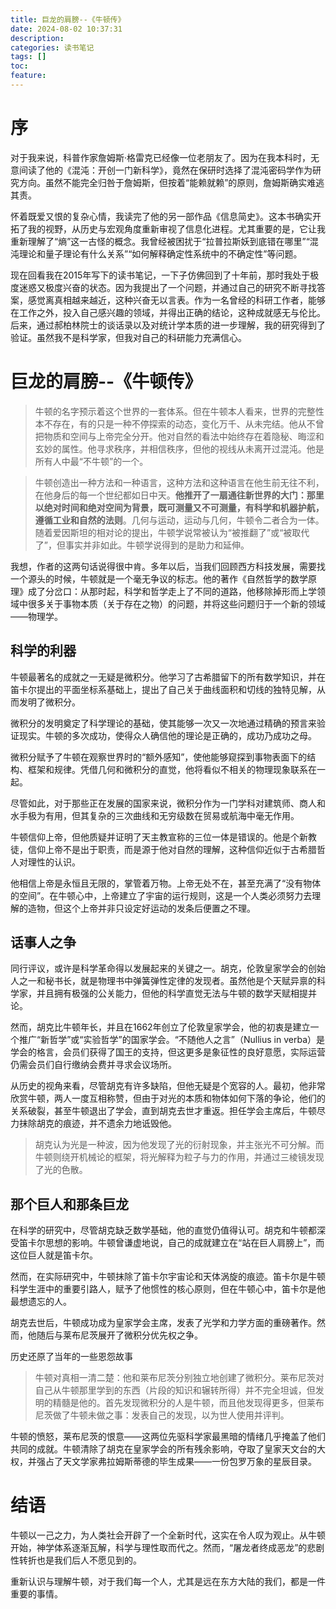 ```yaml
---
title: 巨龙的肩膀--《牛顿传》
date: 2024-08-02 10:37:31
description:
categories: 读书笔记
tags: []
toc:
feature:
---
```


# 序

对于我来说，科普作家詹姆斯·格雷克已经像一位老朋友了。因为在我本科时，无意间读了他的《混沌：开创一门新科学》，竟然在保研时选择了混沌密码学作为研究方向。虽然不能完全归咎于詹姆斯，但按着“能赖就赖”的原则，詹姆斯确实难逃其责。

怀着既爱又恨的复杂心情，我读完了他的另一部作品《信息简史》。这本书确实开拓了我的视野，从历史与宏观角度重新审视了信息化进程。尤其重要的是，它让我重新理解了“熵”这一古怪的概念。我曾经被困扰于“拉普拉斯妖到底错在哪里”“混沌理论和量子理论有什么关系”“如何解释确定性系统中的不确定性”等问题。

现在回看我在2015年写下的读书笔记，一下子仿佛回到了十年前，那时我处于极度迷惑又极度兴奋的状态。因为我提出了一个问题，并通过自己的研究不断寻找答案，感觉离真相越来越近，这种兴奋无以言表。作为一名曾经的科研工作者，能够在工作之外，投入自己感兴趣的领域，并得出正确的结论，这种成就感无与伦比。后来，通过郝柏林院士的谈话录以及对统计学本质的进一步理解，我的研究得到了验证。虽然我不是科学家，但我对自己的科研能力充满信心。



<!-- more -->

# 巨龙的肩膀--《牛顿传》

>牛顿的名字预示着这个世界的一套体系。但在牛顿本人看来，世界的完整性本不存在，有的只是一种不停探索的动态，变化万千、从未完结。他从不曾把物质和空间与上帝完全分开。他对自然的看法中始终存在着隐秘、晦涩和玄妙的属性。他寻求秩序，并相信秩序，但他的视线从未离开过混沌。他是所有人中最“不牛顿”的一个。

>牛顿创造出一种方法和一种语言，这种方法和这种语言在他生前无往不利，在他身后的每一个世纪都如日中天。**他推开了一扇通往新世界的大门：那里以绝对时间和绝对空间为背景，既可测量又不可测量，有科学和机器护航，遵循工业和自然的法则**。几何与运动，运动与几何，牛顿令二者合为一体。随着爱因斯坦的相对论的提出，牛顿学说常被认为“被推翻了”或“被取代了”，但事实并非如此。牛顿学说得到的是助力和延伸。
>

我想，作者的这两句话说得很中肯。多年以后，当我们回顾西方科技发展，需要找一个源头的时候，牛顿就是一个毫无争议的标志。他的著作《自然哲学的数学原理》成了分岔口：从那时起，科学和哲学走上了不同的道路，他移除掉形而上学领域中很多关于事物本质（关于存在之物）的问题，并将这些问题归于一个新的领域——物理学。

## 科学的利器

牛顿最著名的成就之一无疑是微积分。他学习了古希腊留下的所有数学知识，并在笛卡尔提出的平面坐标系基础上，提出了自己关于曲线面积和切线的独特见解，从而发明了微积分。

微积分的发明奠定了科学理论的基础，使其能够一次又一次地通过精确的预言来验证现实。牛顿的多次成功，使得众人确信他的理论是正确的，成功乃成功之母。

微积分赋予了牛顿在观察世界时的“额外感知”，使他能够窥探到事物表面下的结构、框架和规律。凭借几何和微积分的直觉，他将看似不相关的物理现象联系在一起。

尽管如此，对于那些正在发展的国家来说，微积分作为一门学科对建筑师、商人和水手极为有用，但其复杂的三次曲线和无穷级数在贸易或航海中毫无作用。

牛顿信仰上帝，但他质疑并证明了天主教宣称的三位一体是错误的。他是个新教徒，信仰上帝不是出于职责，而是源于他对自然的理解，这种信仰近似于古希腊哲人对理性的认识。

他相信上帝是永恒且无限的，掌管着万物。上帝无处不在，甚至充满了“没有物体的空间”。在牛顿心中，上帝建立了宇宙的运行规则，这是一个人类必须努力去理解的造物，但这个上帝并非只设定好运动的发条后便置之不理。

## 话事人之争

同行评议，或许是科学革命得以发展起来的关键之一。胡克，伦敦皇家学会的创始人之一和秘书长，就是物理书中弹簧弹性定律的发现者。虽然他是个天赋异禀的科学家，并且拥有极强的公关能力，但他的科学直觉无法与牛顿的数学天赋相提并论。

然而，胡克比牛顿年长，并且在1662年创立了伦敦皇家学会，他的初衷是建立一个推广“新哲学”或“实验哲学”的国家学会。“不随他人之言”（Nullius in verba）是学会的格言，会员们获得了国王的支持，但这更多是象征性的良好意愿，实际运营仍需会员们自行缴纳会费并寻求会议场所。

从历史的视角来看，尽管胡克有许多缺陷，但他无疑是个宽容的人。最初，他非常欣赏牛顿，两人一度互相称赞，但由于对光的本质和物体如何下落的争论，他们的关系破裂，甚至牛顿退出了学会，直到胡克去世才重返。担任学会主席后，牛顿尽力抹除胡克的痕迹，并不遗余力地诋毁他。

> 胡克认为光是一种波，因为他发现了光的衍射现象，并主张光不可分解。而牛顿则绕开机械论的框架，将光解释为粒子与力的作用，并通过三棱镜发现了光的色散。

## 那个巨人和那条巨龙

在科学的研究中，尽管胡克缺乏数学基础，他的直觉仍值得认可。胡克和牛顿都深受笛卡尔思想的影响。牛顿曾谦虚地说，自己的成就建立在“站在巨人肩膀上”，而这位巨人就是笛卡尔。

然而，在实际研究中，牛顿抹除了笛卡尔宇宙论和天体涡旋的痕迹。笛卡尔是牛顿科学生涯中的重要引路人，赋予了他惯性的核心原则，但在牛顿心中，笛卡尔是他最想遗忘的人。

胡克去世后，牛顿成功成为皇家学会主席，发表了光学和力学方面的重磅著作。然而，他随后与莱布尼茨展开了微积分优先权之争。

历史还原了当年的一些恩怨故事

>牛顿对真相一清二楚：他和莱布尼茨分别独立地创建了微积分。莱布尼茨对自己从牛顿那里学到的东西（片段的知识和辗转所得）并不完全坦诚，但发明的精髓是他的。首先发现微积分的人是牛顿，而且他发现得更多，但莱布尼茨做了牛顿未做之事：发表自己的发现，以为世人使用并评判。

牛顿的愤怒，莱布尼茨的恨意——这两位先驱科学家最黑暗的情绪几乎掩盖了他们共同的成就。牛顿清除了胡克在皇家学会的所有残余影响，夺取了皇家天文台的大权，并强占了天文学家弗拉姆斯蒂德的毕生成果——一份包罗万象的星辰目录。

# 结语

牛顿以一己之力，为人类社会开辟了一个全新时代，这实在令人叹为观止。从牛顿开始，神学体系逐渐瓦解，科学与理性取而代之。然而，“屠龙者终成恶龙”的悲剧性转折也是我们后人不愿见到的。

重新认识与理解牛顿，对于我们每一个人，尤其是远在东方大陆的我们，都是一件重要的事情。



